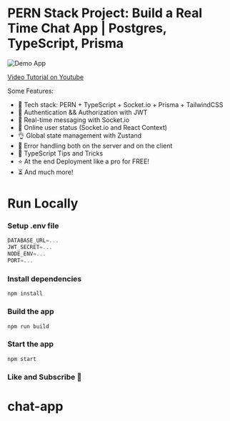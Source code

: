 # PERN Stack Project: Build a Real Time Chat App | Postgres, TypeScript, Prisma

![Demo App](https://i.ibb.co/RC4pW36/Group-124.png)

[Video Tutorial on Youtube](https://youtu.be/vL24eiwAG_g)

Some Features:

-   🌟 Tech stack: PERN + TypeScript + Socket.io + Prisma + TailwindCSS
-   🎃 Authentication && Authorization with JWT
-   👾 Real-time messaging with Socket.io
-   🚀 Online user status (Socket.io and React Context)
-   👌 Global state management with Zustand
-   🐞 Error handling both on the server and on the client
-   👻 TypeScript Tips and Tricks
-   ⭐ At the end Deployment like a pro for FREE!
-   ⏳ And much more!

# Run Locally

### Setup .env file

```js
DATABASE_URL=...
JWT_SECRET=...
NODE_ENV=...
PORT=...
```

### Install dependencies

```shell
npm install
```

### Build the app

```shell
npm run build
```

### Start the app

```shell
npm start
```

### Like and Subscribe 🌟
# chat-app
